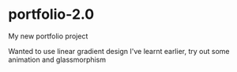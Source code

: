 # portfolio-2.0
My new portfolio project

Wanted to use linear gradient design I've learnt earlier, try out some animation and glassmorphism
